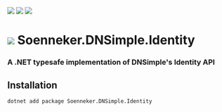 ﻿[![](https://img.shields.io/nuget/v/soenneker.dnsimple.identity.svg?style=for-the-badge)](https://www.nuget.org/packages/soenneker.dnsimple.identity/)
[![](https://img.shields.io/github/actions/workflow/status/soenneker/soenneker.dnsimple.identity/publish-package.yml?style=for-the-badge)](https://github.com/soenneker/soenneker.dnsimple.identity/actions/workflows/publish-package.yml)
[![](https://img.shields.io/nuget/dt/soenneker.dnsimple.identity.svg?style=for-the-badge)](https://www.nuget.org/packages/soenneker.dnsimple.identity/)

# ![](https://user-images.githubusercontent.com/4441470/224455560-91ed3ee7-f510-4041-a8d2-3fc093025112.png) Soenneker.DNSimple.Identity
### A .NET typesafe implementation of DNSimple's Identity API

## Installation

```
dotnet add package Soenneker.DNSimple.Identity
```

